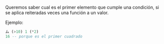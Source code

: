 Queremos saber cual es el primer elemento que cumple una condición, si se aplica reiteradas veces una función a un valor. 

Ejemplo: 

```haskell
ム (>10) 1 (*2)
16 -- porque es el primer cuadrado 

